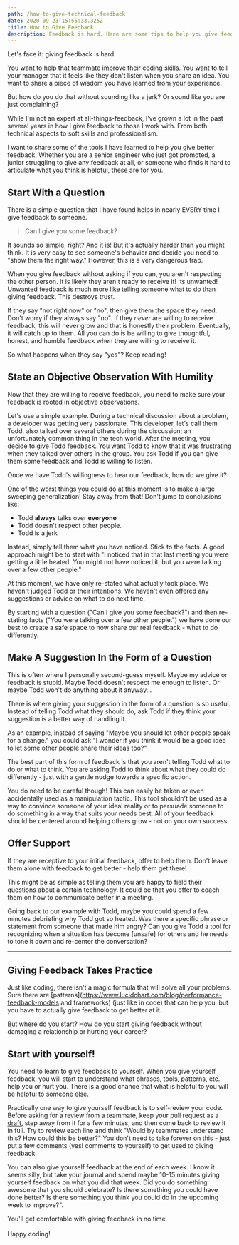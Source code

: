 ```yaml
---
path: /how-to-give-technical-feedback
date: 2020-09-23T15:55:33.325Z
title: How to Give Feedback
description: Feedback is hard. Here are some tips to help you give feedback well.
---
```

Let's face it: giving feedback is hard. 

You want to help that teammate improve their coding skills. You want to tell your manager that it feels like they don't listen when you share an idea. You want to share a piece of wisdom you have learned from your experience.

But how do you do that without sounding like a jerk? Or sound like you are just complaining? 

While I'm not an expert at all-things-feedback, I've grown a lot in the past several years in how I give feedback to those I work with. From both technical aspects to soft skills and professionalism. 

I want to share some of the tools I have learned to help you give better feedback. Whether you are a senior engineer who just got promoted, a junior struggling to give any feedback at all, or someone who finds it hard to articulate what you think is helpful, these are for you.

## Start With a Question

There is a simple question that I have found helps in nearly EVERY time I give feedback to someone.

> Can I give you some feedback?

It sounds so simple, right? And it is! But it's actually harder than you might think. It is very easy to see someone's behavior and decide you need to "show them the right way." However, this is a very dangerous trap. 

When you give feedback without asking if you can, you aren't respecting the other person. It is likely they aren't ready to receive it! Its unwanted! Unwanted feedback is much more like telling someone what to do than giving feedback. This destroys trust.

If they say "not right now" or "no", then give them the space they need. Don't worry if they always say "no". If they *never* are willing to receive feedback, this will never grow and that is honestly their problem. Eventually, it will catch up to them. All you can do is be willing to give thoughtful, honest, and humble feedback when they are willing to receive it.

So what happens when they say "yes"? Keep reading!

## State an Objective Observation With Humility

Now that they are willing to receive feedback, you need to make sure your feedback is rooted in objective observations. 

Let's use a simple example. During a technical discussion about a problem, a developer was getting very passionate. This developer, let's call them Todd, also talked over several others during the discussion;  an unfortunately common thing in the tech world. After the meeting, you decide to give Todd feedback. You want Todd to know that it was frustrating when they talked over others in the group. You ask Todd if you can give them some feedback and Todd is willing to listen.

Once we have Todd's willingness to hear our feedback, how do we give it?

One of the worst things you could do at this moment is to make a large sweeping generalization! Stay away from that! Don't jump to conclusions like:

* Todd **always** talks over **everyone** 
* Todd doesn't respect other people.
* Todd is a jerk

Instead, simply tell them what you have noticed. Stick to the facts. A good approach might be to start with "I noticed that in that last meeting you were getting a little heated. You might not have noticed it, but you were talking over a few other people."

At this moment, we have only re-stated what actually took place. We haven't judged Todd or their intentions. We haven't even offered any suggestions or advice on what to do next time. 

By starting with a question ("Can I give you some feedback?") and then re-stating facts ("You were talking over a few other people.") we have done our best to create a safe space to now share our real feedback - what to do differently.

## Make A Suggestion In the Form of a Question

This is often where I personally second-guess myself. Maybe my advice or feedback is stupid. Maybe Todd doesn't respect me enough to listen. Or maybe Todd won't do anything about it anyway...

There is where giving your suggestion in the form of a question is so useful. Instead of telling Todd what they should do, ask Todd if they think your suggestion is a better way of handling it. 

As an example, instead of saying "Maybe you should let other people speak for a change." you could ask "I wonder if you think it would be a good idea to let some other people share their ideas too?" 

The best part of this form of feedback is that you aren't telling Todd what to do or what to think. You are asking Todd to think about what they could do differently - just with a gentle nudge towards a specific action. 

You do need to be careful though! This can easily be taken or even accidentally used as a manipulation tactic. This tool shouldn't be used as a way to convince someone of your ideal reality or to persuade someone to do something in a way that suits your needs best. All of your feedback should be centered around helping others grow - not on your own success.

## Offer Support

If they are receptive to your initial feedback, offer to help them. Don't leave them alone with feedback to get better - help them get there! 

This might be as simple as telling them you are happy to field their questions about a certain technology. It could be that you offer to coach them on how to communicate better in a meeting. 

Going back to our example with Todd, maybe you could spend a few minutes debriefing why Todd got so heated. Was there a specific phrase or statement from someone that made him angry? Can you give Todd a tool for recognizing when a situation has become \[unsafe] for others and he needs to tone it down and re-center the conversation?

- - -

## Giving Feedback Takes Practice

Just like coding, there isn't a magic formula that will solve all your problems. Sure there are [patterns](https://www.lucidchart.com/blog/performance-feedback-models and frameworks) (just like in code) that can help you, but you have to actually give feedback to get better at it.

But where do you start? How do you start giving feedback without damaging a relationship or hurting your career? 

## Start with yourself!

You need to learn to give feedback to yourself. When you give yourself feedback, you will start to understand what phrases, tools, patterns, etc. help you or hurt you. There is a good chance that what is helpful to you will be helpful to someone else. 

Practically one way to give yourself feedback is to self-review your code. Before asking for a review from a teammate, keep your pull request as a [draft](https://github.blog/2019-02-14-introducing-draft-pull-requests/), step away from it for a few minutes, and then come back to review it in full. Try to review each line and think "Would by teammates understand this? How could this be better?" You don't need to take forever on this - just put a few comments (yes! comments to yourself) to get used to giving feedback.

You can also give yourself feedback at the end of each week. I know it seems silly, but take your journal and spend maybe 10-15 minutes giving yourself feedback on what you did that week. Did you do something awesome that you should celebrate? Is there something you could have done better? Is there something you think you could do in the upcoming week to improve?". 

You'll get comfortable with giving feedback in no time.\
\
Happy coding!